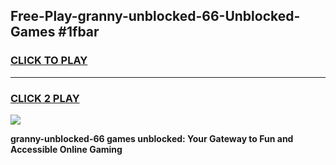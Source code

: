 
## Free-Play-granny-unblocked-66-Unblocked-Games #1fbar
<h3>
<a href="https://news.freeplayer.one?title=granny-unblocked-66&ref=8M">CLICK TO PLAY</a></h3>
<hr>

<h3>
<a href="https://news.freeplayer.one?title=granny-unblocked-66&ref=8M">CLICK 2 PLAY</a>
  
</h3>

<a href="https://news.freeplayer.one?title=granny-unblocked-66&ref=8M"><img src="https://clearcache.store/games.png"></a>


**granny-unblocked-66 games unblocked: Your Gateway to Fun and Accessible Online Gaming**
